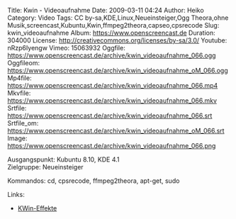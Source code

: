 Title: Kwin - Videoaufnahme
Date: 2009-03-11 04:24
Author: Heiko
Category: Video
Tags: CC by-sa,KDE,Linux,Neueinsteiger,Ogg Theora,ohne Musik,screencast,Kubuntu,Kwin,ffmpeg2theora,capseo,cpsrecode
Slug: kwin_videoaufnahme
Album: https://www.openscreencast.de
Duration: 304000
License: http://creativecommons.org/licenses/by-sa/3.0/
Youtube: nRzp6Iyengw
Vimeo: 15063932
Oggfile: https://www.openscreencast.de/archive/kwin_videoaufnahme_066.ogg
Oggfileom: https://www.openscreencast.de/archive/kwin_videoaufnahme_oM_066.ogg
Mp4file: https://www.openscreencast.de/archive/kwin_videoaufnahme_066.mp4
Mkvfile: https://www.openscreencast.de/archive/kwin_videoaufnahme_066.mkv
Srtfile: https://www.openscreencast.de/archive/kwin_videoaufnahme_066.srt
Srtfile_om: https://www.openscreencast.de/archive/kwin_videoaufnahme_oM_066.srt
Image: https://www.openscreencast.de/archive/kwin_videoaufnahme_066.png

Ausgangspunkt: Kubuntu 8.10, KDE 4.1  
Zielgruppe: Neueinsteiger  

Kommandos: cd, cpsrecode, ffmpeg2theora, apt-get, sudo

Links:

  * [KWin-Effekte](http://wiki.ubuntuusers.de/KWin/Arbeitsfl%C3%A4cheneffekte)

